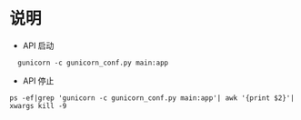 
# 说明


+ API 启动
```
  gunicorn -c gunicorn_conf.py main:app
```

+ API 停止
```
ps -ef|grep 'gunicorn -c gunicorn_conf.py main:app'| awk '{print $2}'| xwargs kill -9
```
